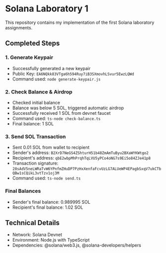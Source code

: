 # Solana Laboratory 1

This repository contains my implementation of the first Solana laboratory assignments.

## Completed Steps

### 1. Generate Keypair

-   Successfully generated a new keypair
-   Public Key: `EA6NQkk83VTga6h594Ruy7iB3SXmovhLSvur5EwzLQWd`
-   Command used: `node generate-keypair.js`

### 2. Check Balance & Airdrop

-   Checked initial balance
-   Balance was below 5 SOL, triggered automatic airdrop
-   Successfully received 1 SOL from devnet faucet
-   Command used: `ts-node check-balance.ts`
-   Final balance: 1 SOL

### 3. Send SOL Transaction

-   Sent 0.01 SOL from wallet to recipient
-   Sender's address: `B2XrD7NeGS4ZShturH51b48ZmAmTuByu2BXaWYKWtgo2`
-   Recipient's address: `qbE2wbpMhPrqhTqLVU5yPCo4oNG7s9Ei5o84ZJe41p8`
-   Transaction signature: `28sAdV5neLWRaTvW6YPnfmZHuDP7PzHxXenfaFcvUzLG7ALUeWP4EPagbSxqV7ukCTbQBw1sCQikL3vtTzv1oj3M`
-   Command used: `ts-node send.ts`

### Final Balances

-   Sender's final balance: 0.989995 SOL
-   Recipient's final balance: 1.02 SOL

## Technical Details

-   Network: Solana Devnet
-   Environment: Node.js with TypeScript
-   Dependencies: @solana/web3.js, @solana-developers/helpers
